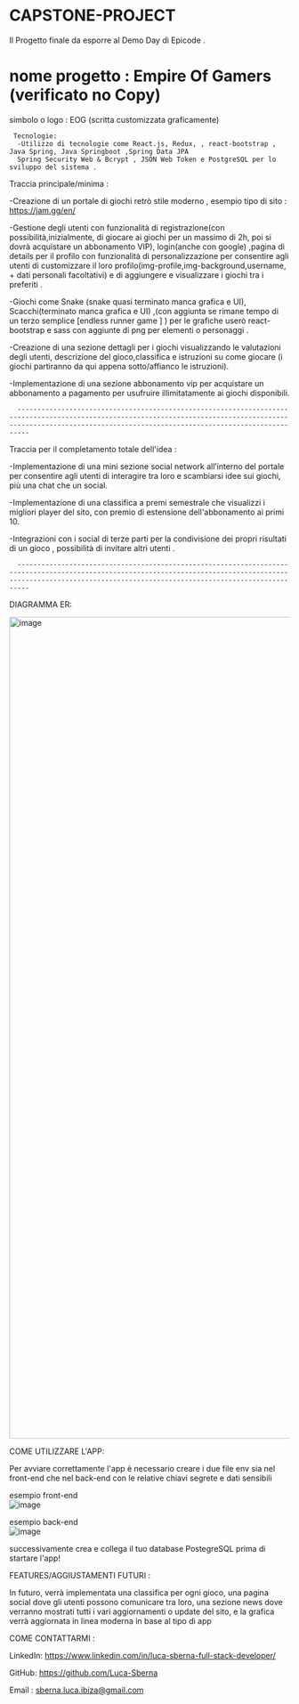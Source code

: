 # CAPSTONE-PROJECT
Il Progetto finale da esporre al Demo Day di Epicode . 
   # nome progetto : Empire Of Gamers   (verificato no Copy)
   simbolo o logo : EOG (scritta customizzata graficamente)
      
     Tecnologie:
      -Utilizzo di tecnologie come React.js, Redux, , react-bootstrap , Java Spring, Java Springboot ,Spring Data JPA
      Spring Security Web & Bcrypt , JSON Web Token e PostgreSQL per lo sviluppo del sistema .

      
Traccia principale/minima :

-Creazione di un portale di giochi retrò stile moderno , esempio tipo di sito : https://jam.gg/en/

-Gestione degli utenti con funzionalità di registrazione(con possibilità,inizialmente, di giocare ai giochi per un massimo di 2h, poi si dovrà acquistare un abbonamento VIP), login(anche con google) ,pagina di details per il profilo con funzionalità di personalizzazione per consentire agli utenti di customizzare il loro profilo(img-profile,img-background,username, + dati personali facoltativi) e di aggiungere e visualizzare i giochi tra i preferiti .

 -Giochi come Snake (snake quasi terminato manca grafica e UI), Scacchi(terminato manca grafica e UI) ,(con aggiunta se rimane tempo di un terzo semplice [endless runner game ] ) per le grafiche userò react-bootstrap e sass con aggiunte di png per elementi o personaggi .

-Creazione di una sezione dettagli per i giochi visualizzando le valutazioni degli utenti, descrizione del gioco,classifica e istruzioni su come giocare (i giochi partiranno da qui appena sotto/affianco le istruzioni).

-Implementazione di una sezione abbonamento vip per acquistare un abbonamento a pagamento per usufruire illimitatamente ai giochi disponibili.

      ---------------------------------------------------------------------------------------------------------------------------------------------------------------------------------------------------------------------

Traccia per il completamento totale dell'idea :

-Implementazione di una mini sezione social network all’interno del portale per consentire agli utenti di interagire tra loro e scambiarsi idee sui giochi, più una chat che un social.

-Implementazione di una classifica a premi semestrale che visualizzi i migliori player del sito, con premio di estensione dell'abbonamento ai primi 10.

-Integrazioni con i social di terze parti per la condivisione dei propri risultati di un gioco , possibilità di invitare altri utenti .

      ---------------------------------------------------------------------------------------------------------------------------------------------------------------------------------------------------------------------

DIAGRAMMA ER:


<img width="1477" alt="image" src="https://github.com/Luca-Sberna/CAPSTONE-PROJECT/assets/123188715/3bc2d7ae-342e-407a-a0d0-eac7d03d986f">



COME UTILIZZARE L'APP:

Per avviare correttamente l'app è necessario creare i due file env sia nel front-end che nel back-end con le relative chiavi segrete e dati sensibili <br/>

esempio front-end<br/>
![image](https://github.com/Luca-Sberna/CAPSTONE-PROJECT/assets/123188715/efa7209c-8311-428a-8467-c780594ec331)<br/>


esempio back-end <br/>
![image](https://github.com/Luca-Sberna/CAPSTONE-PROJECT/assets/123188715/a18e8552-fd63-4c02-9935-1d2ed1894744)<br/>


successivamente crea e collega il tuo database PostegreSQL prima di startare l'app!



FEATURES/AGGIUSTAMENTI FUTURI :

In futuro, verrà implementata una classifica per ogni gioco, una pagina social dove gli utenti possono comunicare tra loro, una sezione news dove verranno mostrati tutti i vari aggiornamenti o update del sito,  e la grafica verrà aggiornata in linea moderna in base al tipo di app 


COME CONTATTARMI : 

LinkedIn:  https://www.linkedin.com/in/luca-sberna-full-stack-developer/
                 
GitHub:  https://github.com/Luca-Sberna
                              
Email : sberna.luca.ibiza@gmail.com
              
                
              
